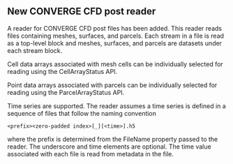 ## New CONVERGE CFD post reader

A reader for CONVERGE CFD post files has been added. This reader reads files containing
meshes, surfaces, and parcels. Each stream in a file is read as a top-level
block and meshes, surfaces, and parcels are datasets under each stream block.

Cell data arrays associated with mesh cells can be individually
selected for reading using the CellArrayStatus API.

Point data arrays associated with parcels can be individually selected
for reading using the ParcelArrayStatus API.

Time series are supported. The reader assumes a time series is defined
in a sequence of files that follow the naming convention

`<prefix><zero-padded index>[_][<time>].h5`

where the prefix is determined from the FileName property passed to
the reader. The underscore and time elements are optional. The time
value associated with each file is read from metadata in the file.
